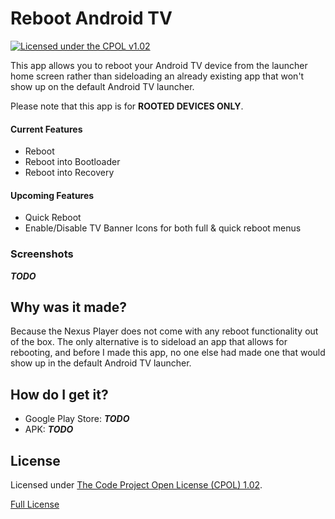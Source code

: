 Reboot Android TV
=================

[![Licensed under the CPOL v1.02](https://img.shields.io/badge/license-CPOL--1.02-blue.svg?style=flat)](#license)

This app allows you to reboot your Android TV device from the launcher home screen rather than sideloading an already existing app that won't show up on the default Android TV launcher.

Please note that this app is for **ROOTED DEVICES ONLY**.

#### Current Features

- Reboot
- Reboot into Bootloader
- Reboot into Recovery

#### Upcoming Features

- Quick Reboot
- Enable/Disable TV Banner Icons for both full & quick reboot menus



### Screenshots

***TODO***


## Why was it made?

Because the Nexus Player does not come with any reboot functionality out of the box. The only alternative is to sideload an app that allows for rebooting, and before I made this app, no one else had made one that would show up in the default Android TV launcher.


## How do I get it?

- Google Play Store: ***TODO***
- APK: ***TODO***


## License

Licensed under [The Code Project Open License (CPOL) 1.02](http://www.codeproject.com/info/cpol10.aspx).

[Full License](http://bsara.github.io/reboot-android-tv/license)
